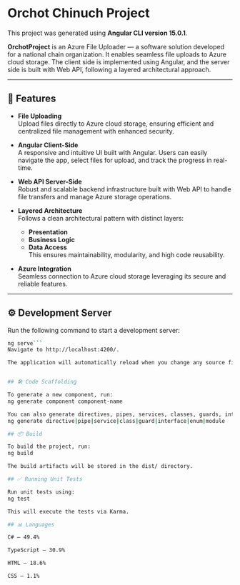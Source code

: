 # Orchot Chinuch Project

This project was generated using **Angular CLI version 15.0.1**.

**OrchotProject** is an Azure File Uploader — a software solution developed for a national chain organization. It enables seamless file uploads to Azure cloud storage. The client side is implemented using Angular, and the server side is built with Web API, following a layered architectural approach.

---

## 🚀 Features

- **File Uploading**  
  Upload files directly to Azure cloud storage, ensuring efficient and centralized file management with enhanced security.

- **Angular Client-Side**  
  A responsive and intuitive UI built with Angular. Users can easily navigate the app, select files for upload, and track the progress in real-time.

- **Web API Server-Side**  
  Robust and scalable backend infrastructure built with Web API to handle file transfers and manage Azure storage operations.

- **Layered Architecture**  
  Follows a clean architectural pattern with distinct layers:  
  - **Presentation**  
  - **Business Logic**  
  - **Data Access**  
  This ensures maintainability, modularity, and high code reusability.

- **Azure Integration**  
  Seamless connection to Azure cloud storage leveraging its secure and reliable features.

---

## ⚙️ Development Server

Run the following command to start a development server:

```bash
ng serve```
Navigate to http://localhost:4200/.

The application will automatically reload when you change any source file.


## 🛠️ Code Scaffolding

To generate a new component, run:
ng generate component component-name

You can also generate directives, pipes, services, classes, guards, interfaces, enums, or modules:
ng generate directive|pipe|service|class|guard|interface|enum|module

## 📦 Build

To build the project, run:
ng build

The build artifacts will be stored in the dist/ directory.

## ✅ Running Unit Tests

Run unit tests using:
ng test

This will execute the tests via Karma.

## 📊 Languages

C# – 49.4%

TypeScript – 30.9%

HTML – 18.6%

CSS – 1.1%

